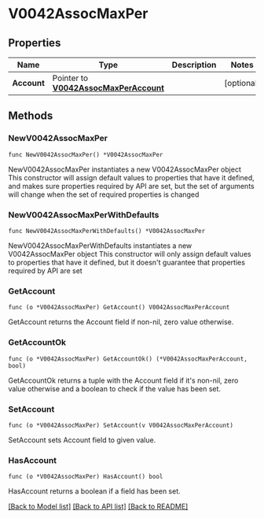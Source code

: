 # V0042AssocMaxPer

## Properties

Name | Type | Description | Notes
------------ | ------------- | ------------- | -------------
**Account** | Pointer to [**V0042AssocMaxPerAccount**](V0042AssocMaxPerAccount.md) |  | [optional] 

## Methods

### NewV0042AssocMaxPer

`func NewV0042AssocMaxPer() *V0042AssocMaxPer`

NewV0042AssocMaxPer instantiates a new V0042AssocMaxPer object
This constructor will assign default values to properties that have it defined,
and makes sure properties required by API are set, but the set of arguments
will change when the set of required properties is changed

### NewV0042AssocMaxPerWithDefaults

`func NewV0042AssocMaxPerWithDefaults() *V0042AssocMaxPer`

NewV0042AssocMaxPerWithDefaults instantiates a new V0042AssocMaxPer object
This constructor will only assign default values to properties that have it defined,
but it doesn't guarantee that properties required by API are set

### GetAccount

`func (o *V0042AssocMaxPer) GetAccount() V0042AssocMaxPerAccount`

GetAccount returns the Account field if non-nil, zero value otherwise.

### GetAccountOk

`func (o *V0042AssocMaxPer) GetAccountOk() (*V0042AssocMaxPerAccount, bool)`

GetAccountOk returns a tuple with the Account field if it's non-nil, zero value otherwise
and a boolean to check if the value has been set.

### SetAccount

`func (o *V0042AssocMaxPer) SetAccount(v V0042AssocMaxPerAccount)`

SetAccount sets Account field to given value.

### HasAccount

`func (o *V0042AssocMaxPer) HasAccount() bool`

HasAccount returns a boolean if a field has been set.


[[Back to Model list]](../README.md#documentation-for-models) [[Back to API list]](../README.md#documentation-for-api-endpoints) [[Back to README]](../README.md)


